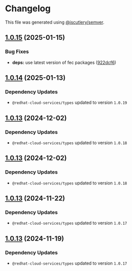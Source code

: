 # Changelog

This file was generated using [@jscutlery/semver](https://github.com/jscutlery/semver).

## [1.0.15](https://github.com/RedHatInsights/frontend-components/compare/@redhat-cloud-services/chrome-1.0.14...@redhat-cloud-services/chrome-1.0.15) (2025-01-15)


### Bug Fixes

* **deps:** use latest version of fec packages ([922dcf6](https://github.com/RedHatInsights/frontend-components/commit/922dcf6795942109d75c77273b546ca7f726b2a8))

## [1.0.14](https://github.com/RedHatInsights/frontend-components/compare/@redhat-cloud-services/chrome-1.0.13...@redhat-cloud-services/chrome-1.0.14) (2025-01-13)

### Dependency Updates

* `@redhat-cloud-services/types` updated to version `1.0.19`
## [1.0.13](https://github.com/RedHatInsights/frontend-components/compare/@redhat-cloud-services/chrome-1.0.12...@redhat-cloud-services/chrome-1.0.13) (2024-12-02)

### Dependency Updates

* `@redhat-cloud-services/types` updated to version `1.0.18`
## [1.0.13](https://github.com/RedHatInsights/frontend-components/compare/@redhat-cloud-services/chrome-1.0.12...@redhat-cloud-services/chrome-1.0.13) (2024-12-02)

### Dependency Updates

* `@redhat-cloud-services/types` updated to version `1.0.18`
## [1.0.13](https://github.com/RedHatInsights/frontend-components/compare/@redhat-cloud-services/chrome-1.0.12...@redhat-cloud-services/chrome-1.0.13) (2024-11-22)

### Dependency Updates

* `@redhat-cloud-services/types` updated to version `1.0.17`
## [1.0.13](https://github.com/RedHatInsights/frontend-components/compare/@redhat-cloud-services/chrome-1.0.12...@redhat-cloud-services/chrome-1.0.13) (2024-11-19)

### Dependency Updates

* `@redhat-cloud-services/types` updated to version `1.0.17`
